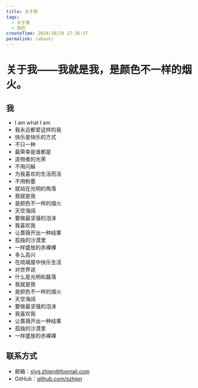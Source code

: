 ```yaml
---
title: 关于我
tags:
  - 关于我
  - 简历
createTime: 2024/10/24 17:26:37
permalink: /about/
---
```

# 关于我——我就是我，是颜色不一样的烟火。

## 我

- I am what I am
- 我永远都爱这样的我
- 快乐是快乐的方式
- 不只一种
- 最荣幸是谁都是
- 造物者的光荣
- 不用闪躲
- 为我喜欢的生活而活
- 不用粉墨
- 就站在光明的角落
- 我就是我
- 是颜色不一样的烟火
- 天空海阔
- 要做最坚强的泡沫
- 我喜欢我
- 让蔷薇开出一种结果
- 孤独的沙漠里
- 一样盛放的赤裸裸
- 多么高兴
- 在琉璃屋中快乐生活
- 对世界说
- 什么是光明和磊落
- 我就是我
- 是颜色不一样的烟火
- 天空海阔
- 要做最坚强的泡沫
- 我喜欢我
- 让蔷薇开出一种结果
- 孤独的沙漠里
- 一样盛放的赤裸裸

## 联系方式

- 邮箱：[slvg.zhien@foxmail.com](mailto:slvg.zhien@foxmail.com)
- GitHub：[github.com/szhien](https://github.com/szhien)
